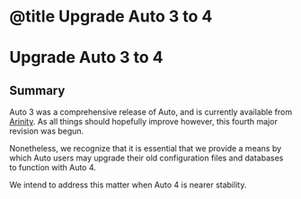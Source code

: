 # @title Upgrade Auto 3 to 4

Upgrade Auto 3 to 4
===================

Summary
-----------
Auto 3 was a comprehensive release of Auto, and is currently available from 
[Arinity](https://github.com/arinity/Auto). As all things should hopefully improve
however, this fourth major revision was begun.

Nonetheless, we recognize that it is essential that we provide a means by which
Auto users may upgrade their old configuration files and databases to function
with Auto 4.

We intend to address this matter when Auto 4 is nearer stability.
